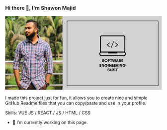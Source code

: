 ### Hi there 👋, I'm Shawon Majid
![I am GitHub Readme Generator's creator](https://github.com/shawon-majid/shawon-majid/blob/c8a09dc94bba7a1ef1b190f91da6d8ee23adfc3a/gitCover.png)

I made this project just for fun, it allows you to create nice and simple GitHub Readme files that you can copy/paste and use in your profile.

Skills: VUE JS / REACT / JS / HTML / CSS

- 🔭 I’m currently working on this page. 




